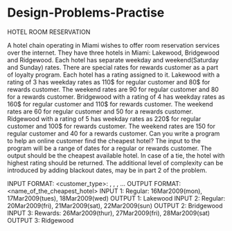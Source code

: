 # Design-Problems-Practise

HOTEL ROOM RESERVATION

A hotel chain operating in Miami wishes to offer room reservation services over the internet.
They have three hotels in Miami: Lakewood, Bridgewood and Ridgewood. Each hotel has
separate weekday and weekend(Saturday and Sunday) rates. There are special rates for
rewards customer as a part of loyalty program. Each hotel has a rating assigned to it.
Lakewood with a rating of 3 has weekday rates as 110$ for regular customer and 80$ for
rewards customer. The weekend rates are 90 for regular customer and 80 for a rewards
customer.
Bridgewood with a rating of 4 has weekday rates as 160$ for regular customer and 110$ for
rewards customer. The weekend rates are 60 for regular customer and 50 for a rewards
customer.
Ridgewood with a rating of 5 has weekday rates as 220$ for regular customer and 100$ for
rewards customer. The weekend rates are 150 for regular customer and 40 for a rewards
customer.
Can you write a program to help an online customer find the cheapest hotel?
The input to the program will be a range of dates for a regular or rewards customer. The output
should be the cheapest available hotel. In case of a tie, the hotel with highest rating should be
returned. The additional level of complexity can be introduced by adding blackout dates, may be
in part 2 of the problem.

INPUT FORMAT: <customer_type>: <date1>, <date2>, <date3>, ...
OUTPUT FORMAT: <name_of_the_cheapest_hotel>
INPUT 1: Regular: 16Mar2009(mon), 17Mar2009(tues), 18Mar2009(wed)
OUTPUT 1: Lakewood
INPUT 2: Regular: 20Mar2009(fri), 21Mar2009(sat), 22Mar2009(sun)
OUTPUT 2: Bridgewood
INPUT 3: Rewards: 26Mar2009(thur), 27Mar2009(fri), 28Mar2009(sat)
OUTPUT 3: Ridgewood
